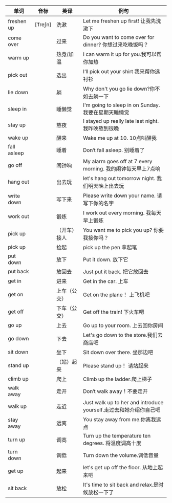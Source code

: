 
| 单词          | 音标       | 英译     | 例句                                                     |
| ----------- | -------- | ------ | ------------------------------------------------------ |
| freshen up  | [ˈfreʃn] | 洗漱     | Let me freshen up first! 让我先洗漱下                        |
| come over   |          | 过来     | Do you want to come over for dinner?   你想过来吃晚饭吗？       |
| warm up     |          | 热身/加温  | I can warm it up for you.我可以帮你加热                       |
| pick out    |          | 选出     | I‘ll pick out your shirt 我来帮你选衬衫                       |
| lie down    |          | 躺      | Why don't you go lie down?你不如去躺一下                      |
| sleep in    |          | 睡懒觉    | I'm going to sleep in on Sunday. 我要在星期天睡懒觉             |
| stay up     |          | 熬夜     | I stayed up really late last night. 我昨晚熬到很晚            |
| wake up     |          | 醒来     | Wake me up at 10. 10点叫醒我                               |
| fall asleep |          | 睡着     | Don‘t fall asleep. 别睡着了                                |
| go off      |          | 闹钟响    | My alarm goes off at 7 every morning. 我的闹钟每天早上7点响      |
| hang out    |          | 出去玩    | let's hang out tomorrow night. 我们明天晚上出去玩               |
| write down  |          | 写下来    | Please  write down your name. 请写下你的名字                  |
| work out    |          | 锻炼     | I work out every morning. 我每天早上锻炼                      |
| pick up     |          | （开车）接人 | You want me to pick  you up? 你要我接你吗？                   |
| pick up     |          | 捡起     | pick up the pen 拿起笔                                    |
| put down    |          | 放下     | Put it down. 放下它                                       |
| put back    |          | 放回去    | Just put it back. 把它放回去                                |
| get in      |          | 进来     | Get in the car. 上车                                     |
| get on      |          | 上车（公交） | Get on the plane！ 上飞机吧                                 |
| get off     |          | 下车（公交） | Get off the train! 下火车吧                                |
| go up       |          | 上去     | Go up to your room. 上去回你房间                             |
| go down     |          | 下去     | Let's go down to the store.我们去商店吧                      |
| sit down    |          | 坐下     | Sit down over there. 坐那边吧                              |
| stand up    |          | （站）起来  | Please stand up！ 请站起来                                  |
| climb up    |          | 爬上     | Climb up the ladder.爬上梯子                               |
| walk away   |          | 走开     | Don‘t walk away！不要走开                                   |
| walk up     |          | 走近     | Just walk up to her and introduce yourself.走过去和她介绍你自己吧 |
| stay away   |          | 远离     | You stay away from me.你离我远点                            |
| turn up     |          | 调高     | Turn up the temperature ten degrees. 将温度调高十度           |
| turn down   |          | 调低     | Turn down the volume.调低音量                              |
| get up      |          | 起来     | let's get up off the floor. 从地上起来吧                     |
| sit back    |          | 放松     | It's time to sit back and relax.是时候放松一下了               |
